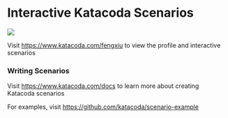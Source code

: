 # Interactive Katacoda Scenarios

[![](http://shields.katacoda.com/katacoda/fengxiu/count.svg)](https://www.katacoda.com/fengxiu "Get your profile on Katacoda.com")

Visit https://www.katacoda.com/fengxiu to view the profile and interactive scenarios

### Writing Scenarios
Visit https://www.katacoda.com/docs to learn more about creating Katacoda scenarios

For examples, visit https://github.com/katacoda/scenario-example
